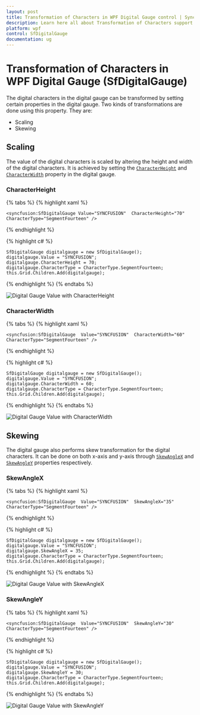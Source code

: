 ```yaml
---
layout: post
title: Transformation of Characters in WPF Digital Gauge control | Syncfusion
description: Learn here all about Transformation of Characters support in Syncfusion WPF Digital Gauge (SfDigitalGauge) control and more.
platform: wpf
control: SfDigitalGauge
documentation: ug
---
```


# Transformation of Characters in WPF Digital Gauge (SfDigitalGauge)

The digital characters in the digital gauge can be transformed by setting certain properties in the digital gauge. Two kinds of transformations are done using this property. They are:

* Scaling
* Skewing

## Scaling

The value of the digital characters is scaled by altering the height and width of the digital characters. It is achieved by setting the [`CharacterHeight`](https://help.syncfusion.com/cr/wpf/Syncfusion.UI.Xaml.Gauges.SfDigitalGauge.html#Syncfusion_UI_Xaml_Gauges_SfDigitalGauge_CharacterHeight) and [`CharacterWidth`](https://help.syncfusion.com/cr/wpf/Syncfusion.UI.Xaml.Gauges.SfDigitalGauge.html#Syncfusion_UI_Xaml_Gauges_SfDigitalGauge_CharacterWidth) property in the digital gauge.

### CharacterHeight

{% tabs %}
{% highlight xaml %}

    <syncfusion:SfDigitalGauge Value="SYNCFUSION"  CharacterHeight="70"
    CharacterType="SegmentFourteen" />

{% endhighlight %}

{% highlight c# %}

    SfDigitalGauge digitalgauge = new SfDigitalGauge();
    digitalgauge.Value = "SYNCFUSION";
    digitalgauge.CharacterHeight = 70;
    digitalgauge.CharacterType = CharacterType.SegmentFourteen;
    this.Grid.Children.Add(digitalgauge);

{% endhighlight %}
{% endtabs %}

![Digital Gauge Value with CharacterHeight](Transformation-of-Characters_images/Transformation-of-Characters_img1.png)

### CharacterWidth

{% tabs %}
{% highlight xaml %}

    <syncfusion:SfDigitalGauge  Value="SYNCFUSION"  CharacterWidth="60"
    CharacterType="SegmentFourteen" />

{% endhighlight %}

{% highlight c# %}

    SfDigitalGauge digitalgauge = new SfDigitalGauge();
    digitalgauge.Value = "SYNCFUSION";
    digitalgauge.CharacterWidth = 60;
    digitalgauge.CharacterType = CharacterType.SegmentFourteen;
    this.Grid.Children.Add(digitalgauge);
    
{% endhighlight %}
{% endtabs %}

![Digital Gauge Value with CharacterWidth](Transformation-of-Characters_images/Transformation-of-Characters_img2.png)

## Skewing

The digital gauge also performs skew transformation for the digital characters. It can be done on both x-axis and y-axis through [`SkewAngleX`](https://help.syncfusion.com/cr/wpf/Syncfusion.UI.Xaml.Gauges.SfDigitalGauge.html#Syncfusion_UI_Xaml_Gauges_SfDigitalGauge_SkewAngleX) and [`SkewAngleY`](https://help.syncfusion.com/cr/wpf/Syncfusion.UI.Xaml.Gauges.SfDigitalGauge.html#Syncfusion_UI_Xaml_Gauges_SfDigitalGauge_SkewAngleY) properties respectively.

### SkewAngleX

{% tabs %}
{% highlight xaml %}

    <syncfusion:SfDigitalGauge  Value="SYNCFUSION"  SkewAngleX="35"
    CharacterType="SegmentFourteen" />

{% endhighlight %}

{% highlight c# %}

    SfDigitalGauge digitalgauge = new SfDigitalGauge();
    digitalgauge.Value = "SYNCFUSION";
    digitalgauge.SkewAngleX = 35;
    digitalgauge.CharacterType = CharacterType.SegmentFourteen;
    this.Grid.Children.Add(digitalgauge);

{% endhighlight %}
{% endtabs %}

![Digital Gauge Value with SkewAngleX](Transformation-of-Characters_images/Transformation-of-Characters_img3.png)

### SkewAngleY

{% tabs %}
{% highlight xaml %}

    <syncfusion:SfDigitalGauge  Value="SYNCFUSION"  SkewAngleY="30"
    CharacterType="SegmentFourteen" />   

{% endhighlight %}

{% highlight c# %}

    SfDigitalGauge digitalgauge = new SfDigitalGauge();
    digitalgauge.Value = "SYNCFUSION";
    digitalgauge.SkewAngleY = 30;
    digitalgauge.CharacterType = CharacterType.SegmentFourteen;
    this.Grid.Children.Add(digitalgauge);

{% endhighlight %}
{% endtabs %}

![Digital Gauge Value with SkewAngleY](Transformation-of-Characters_images/Transformation-of-Characters_img4.png)
